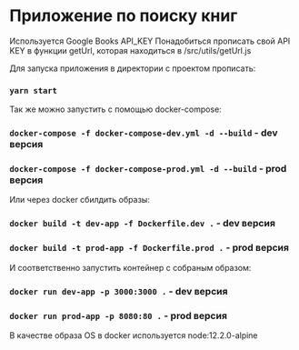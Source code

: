 # Приложение по поиску книг

Используется Google Books API_KEY
Понадобиться прописать свой API KEY в функции getUrl, которая находиться в /src/utils/getUrl.js

Для запуска приложения в директории с проектом прописать:

### `yarn start`

Так же можно запустить с помощью docker-compose:

### `docker-compose -f docker-compose-dev.yml -d --build` - dev версия

### `docker-compose -f docker-compose-prod.yml -d --build` - prod версия

Или через docker сбилдить образы:

### `docker build -t dev-app -f Dockerfile.dev .` - dev версия

### `docker build -t prod-app -f Dockerfile.prod .` - prod версия

И соответственно запустить контейнер с собраным образом:

### `docker run dev-app -p 3000:3000 .` - dev версия

### `docker run prod-app -p 8080:80 .` - prod версия

В качестве образа OS в docker используется node:12.2.0-alpine
